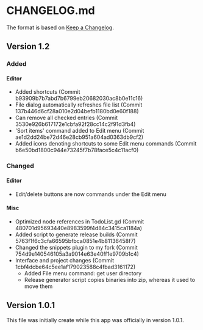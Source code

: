 # CHANGELOG.md

The format is based on [Keep a Changelog](https://keepachangelog.com/en/1.0.0/).

## Version 1.2

### Added

#### Editor

* Added shortcuts (Commit b93909b7b7abd7b6799eb20682030ac8b0e11c16)
* File dialog automatically refreshes file list (Commit 137b446d6cf28a010e2d04befb1180bd0e60f188)
* Can remove all checked entries (Commit 3530e926b617172e1cbfa92f28cc14c2f91d3fb4)
* 'Sort items' command added to Edit menu (Commit ae1d2dd24be72d46e28cb951a604ad0363db9cf2)
* Added icons denoting shortcuts to some Edit menu commands (Commit b6e50bd1800c944e73245f7b78face5c4c11acf0)

### Changed

#### Editor

* Edit/delete buttons are now commands under the Edit menu

#### Misc

* Optimized node references in TodoList.gd (Commit 480701d95693440e8983599f4d84c3415ca1184a)
* Added script to generate release builds (Commit 5763f1f6c3cfa66595bfbca0851e4b81136458f7)
* Changed the snippets plugin to my fork (Commit 754d9e140546105a3a9014e63e40ff1e9709b1c4)
* Interface and project changes (Commit 1cbf4dcbe64c5ee1af179023588c4fbad3161172)
  * Added File menu command: get user directory
  * Release generator script copies binaries into zip, whereas it used to move them

## Version 1.0.1

This file was initially create while this app was officially in version 1.0.1.
